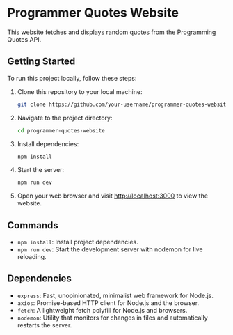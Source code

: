 # Programmer Quotes Website

This website fetches and displays random quotes from the Programming Quotes API.

## Getting Started

To run this project locally, follow these steps:

1. Clone this repository to your local machine:

    ```bash
    git clone https://github.com/your-username/programmer-quotes-website.git
    ```

2. Navigate to the project directory:

    ```bash
    cd programmer-quotes-website
    ```

3. Install dependencies:

    ```bash
    npm install
    ```

4. Start the server:

    ```bash
    npm run dev
    ```

5. Open your web browser and visit [http://localhost:3000](http://localhost:3000) to view the website.

## Commands

- `npm install`: Install project dependencies.
- `npm run dev`: Start the development server with nodemon for live reloading.

## Dependencies

- `express`: Fast, unopinionated, minimalist web framework for Node.js.
- `axios`: Promise-based HTTP client for Node.js and the browser.
- `fetch`: A lightweight fetch polyfill for Node.js and browsers.
- `nodemon`: Utility that monitors for changes in files and automatically restarts the server.